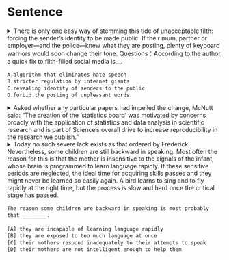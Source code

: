 # Sentence

<details>
  <summary>
    There is only one easy way of stemming this tide of unacceptable filth: forcing the sender’s identity to be made public. If their mum, partner or employer—and the police—knew what they are posting, plenty of keyboard warriors would soon change their tone.
    Questions：According to the author, a quick fix to filth-filled social media is__.

    A.algorithm that eliminates hate speech
    B.stricter regulation by internet giants
    C.revealing identity of senders to the public
    D.forbid the posting of unpleasant words

  </summary>

- stem /stem/ 封堵，堵住
- filth /fɪlθ/ 肮脏，龌龊
- keyboard warriors /ˈwɒrɪəz/ 键盘侠
- tone /təʊn/ 语气

Lack of space forbids further treatment of the topic here.
由于篇幅所限，这里不能深入阐述这个问题。

![主干](./assets/20230228163235.png)

参考译文：制止这种不可接受的污秽潮流只有一个简单的方法：迫使消息的发送者公开自己的身份。

![主干](./assets/20232280.png)

参考译文：一旦键盘侠们的妈妈、伴侣或雇主——和警察——知道他们正在发布的内容，他们中的很多人很快就会改变自己的语气。

根据作者的观点，快速解决充斥着污秽的社交媒体是
A. （消除仇恨言论的算法）A 选项没有提及。
B. （来自互联网巨头的更严格的监管）B 选项没有提及
C. （向其他用户透露发言者的身份）对应第一句！
D. （禁止发表令人不快的言论）D 选项错误。

[原文](https://mp.weixin.qq.com/s/ZEithbnpXDFHJUkQUGGPtA)

</details>

<details>
  <summary>
    Asked whether any particular papers had impelled the change, McNutt said: “The creation of the ‘statistics board’ was motivated by concerns broadly with the application of statistics and data analysis in scientific research and is part of Science’s overall drive to increase reproducibility in the research we publish.”
  </summary>
  
- impel/ imˈpel / v.促使；驱策；迫使
- board / bɔ:d / n.(公司或其他机构的)董事会，委员会，理事会
- motivate / ˈməutiveit / v.成为…的动机；是…的原因；激励
- drive / draiv / n.驱动；推动；迫使
- reproducibility / riprə,dju:sə'biliti / n.再现性；再生性

Asked whether any particular papers had impelled the change, 是过去分词作状语的结构，省略了连词和主谓，原句应该是“When McNutt was asked whether any particular papers had impelled the change”。
![impelled](./assets/20230303140818.jpg)

翻译： 当被问及是否因为某些特定的论文而促成了这次改变，麦克纳特说：“‘统计委员会’的创建是受对科学研究中统计和数据分析应用的广泛关切的驱动，也是《科学》为提升其发表研究的可复制性的全面努力的一部分。”

</details>

<details>
  <summary>
    Today no such severe lack exists as that ordered by Frederick. Nevertheless, some children are still backward in speaking. Most often the reason for this is that the mother is insensitive to the signals of the infant, whose brain is programmed to learn language rapidly. If these sensitive periods are neglected, the ideal time for acquiring skills passes and they might never be learned so easily again. A bird learns to sing and to fly rapidly at the right time, but the process is slow and hard once the critical stage has passed.

    The reason some children are backward in speaking is most probably that ________.

    [A] they are incapable of learning language rapidly
    [B] they are exposed to too much language at once
    [C] their mothers respond inadequately to their attempts to speak
    [D] their mothers are not intelligent enough to help them

  </summary>

1. severe 严重的
2. backward 向后的
3. insensitive 不敏感的
4. infant 婴儿
5. neglect 忽视
6. incapable 无能力的
7. inadequately 不足的

![Object](./assets/20230314132931.png)
参考译文：今天不存在像 Frederick 所要求的那种（照顾）的严重缺失。

![Object](./assets/20230314133145.png)

</details>
